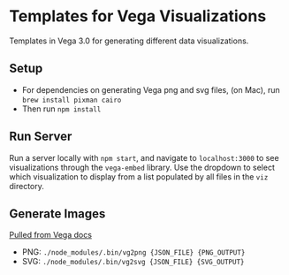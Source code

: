 # Templates for Vega Visualizations

Templates in Vega 3.0 for generating different data visualizations.

## Setup

* For dependencies on generating Vega png and svg files, (on Mac), run `brew install pixman cairo`
* Then run `npm install`

## Run Server

Run a server locally with `npm start`, and navigate to `localhost:3000` to see visualizations
through the `vega-embed` library. Use the dropdown to select which visualization
to display from a list populated by all files in the `viz` directory.

## Generate Images

[Pulled from Vega docs](https://vega.github.io/vega/usage/#examples)

* PNG: `./node_modules/.bin/vg2png {JSON_FILE} {PNG_OUTPUT}`
* SVG: `./node_modules/.bin/vg2svg {JSON_FILE} {SVG_OUTPUT}`
